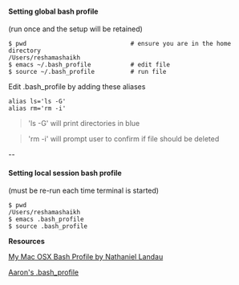 #### Setting **global bash profile** 

(run once and the setup will be retained)

```
$ pwd                             # ensure you are in the home directory
/Users/reshamashaikh
$ emacs ~/.bash_profile           # edit file
$ source ~/.bash_profile          # run file

```
Edit .bash_profile by adding these aliases
```
alias ls='ls -G'
alias rm='rm -i'
```

>'ls -G'  will print directories in blue

>'rm -i'  will prompt user to confirm if file should be deleted

--

#### Setting **local session bash profile** 

(must be re-run each time terminal is started)

```
$ pwd
/Users/reshamashaikh
$ emacs .bash_profile
$ source .bash_profile
```
**Resources**

[My Mac OSX Bash Profile by Nathaniel Landau](http://natelandau.com/my-mac-osx-bash_profile/)

[Aaron's .bash_profile](https://github.com/ajschumacher/.emacs.d/blob/master/bash/.bashrc)

